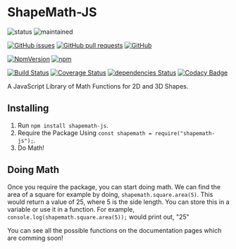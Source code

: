 # ShapeMath-JS
![status](https://img.shields.io/badge/status-active-brightgreen.svg)
![maintained](https://img.shields.io/badge/maintained-yes-brightgreen.svg)

[![GitHub issues](https://img.shields.io/github/issues/hparcells/ShapeMath-JS.svg)](https://github.com/hparcells/ShapeMath-JS)
[![GitHub pull requests](https://img.shields.io/github/issues-pr/hparcells/ShapeMath-JS.svg)](https://github.com/hparcells/ShapeMath-JS)
[![GitHub](https://img.shields.io/github/license/hparcells/ShapeMath-JS.svg)](https://github.com/hparcells/ShapeMath-JS)

[![NpmVersion](https://img.shields.io/npm/v/shapemath-js.svg)](https://www.npmjs.com/package/shapemath-js)
[![npm](https://img.shields.io/npm/dt/shapemath-js.svg)](https://www.npmjs.com/package/shapemath-js)

[![Build Status](https://travis-ci.com/hparcells/ShapeMath.svg?branch=master)](https://travis-ci.com/hparcells/ShapeMath)
[![Coverage Status](https://coveralls.io/repos/github/hparcells/ShapeMath-JS/badge.svg?branch=master)](https://coveralls.io/github/hparcells/ShapeMath-JS?branch=master)
[![dependencies Status](https://david-dm.org/hparcells/ShapeMath-JS/status.svg)](https://david-dm.org/hparcells/ShapeMath-JS)
[![Codacy Badge](https://api.codacy.com/project/badge/Grade/d65e991e9e2a4d488f1b29dc6cdfe42a)](https://www.codacy.com/project/hparcells/ShapeMath-JS/dashboard?utm_source=github.com&amp;utm_medium=referral&amp;utm_content=hparcells/ShapeMath-JS&amp;utm_campaign=Badge_Grade_Dashboard)

A JavaScript Library of Math Functions for 2D and 3D Shapes.

## Installing
1. Run `npm install shapemath-js`.
2. Require the Package Using `const shapemath = require("shapemath-js");`.
3. Do Math!

## Doing Math
Once you require the package, you can start doing math. We can find the area of a square for example by doing, `shapemath.square.area(5)`. This would return a value of 25, where 5 is the side length. You can store this in a variable or use it in a function. For example, `console.log(shapemath.square.area(5));` would print out, "25"

You can see all the possible functions on the documentation pages which are comming soon!
